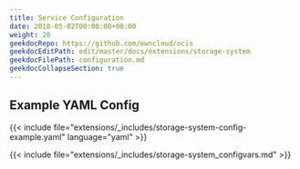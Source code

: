 ```yaml
---
title: Service Configuration
date: 2018-05-02T00:00:00+00:00
weight: 20
geekdocRepo: https://github.com/owncloud/ocis
geekdocEditPath: edit/master/docs/extensions/storage-system
geekdocFilePath: configuration.md
geekdocCollapseSection: true
---
```


## Example YAML Config

{{< include file="extensions/_includes/storage-system-config-example.yaml"  language="yaml" >}}

{{< include file="extensions/_includes/storage-system_configvars.md" >}}
